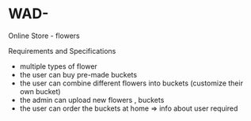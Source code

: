 # WAD-
Online Store - flowers

Requirements and Specifications
- multiple types of flower
- the user can buy pre-made buckets
- the user can combine different flowers into buckets (customize their own bucket)
- the admin can upload new flowers , buckets
- the user can order the buckets at home => info about user required
